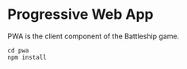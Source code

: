 # Progressive Web App

PWA is the client component of the Battleship game.

```
cd pwa
npm install
```
